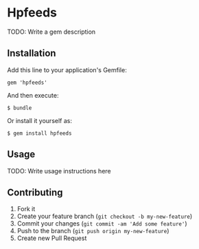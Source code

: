 # Hpfeeds

TODO: Write a gem description

## Installation

Add this line to your application's Gemfile:

    gem 'hpfeeds'

And then execute:

    $ bundle

Or install it yourself as:

    $ gem install hpfeeds

## Usage

TODO: Write usage instructions here

## Contributing

1. Fork it
2. Create your feature branch (`git checkout -b my-new-feature`)
3. Commit your changes (`git commit -am 'Add some feature'`)
4. Push to the branch (`git push origin my-new-feature`)
5. Create new Pull Request
